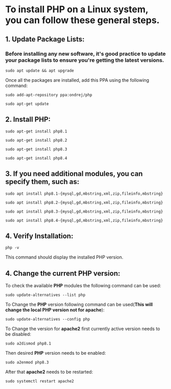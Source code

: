 # To install **PHP** on a Linux system, you can follow these general steps.

## 1. Update Package Lists:
### Before installing any new software, it's good practice to update your package lists to ensure you're getting the latest versions.
```
sudo apt update && apt upgrade
```
Once all the packages are installed, add this PPA using the following command:

```
sudo add-apt-repository ppa:ondrej/php
```
```
sudo apt-get update
```

## 2. Install PHP:
```
sudo apt-get install php8.1
```
```
sudo apt-get install php8.2
```
```
sudo apt-get install php8.3
```
```
sudo apt-get install php8.4
```

## 3. If you need additional modules, you can specify them, such as:
```
sudo apt install php8.1-{mysql,gd,mbstring,xml,zip,fileinfo,mbstring}
```

```
sudo apt install php8.2-{mysql,gd,mbstring,xml,zip,fileinfo,mbstring}
```

```
sudo apt install php8.3-{mysql,gd,mbstring,xml,zip,fileinfo,mbstring}
```
```
sudo apt install php8.4-{mysql,gd,mbstring,xml,zip,fileinfo,mbstring}
```

## 4. Verify Installation:
```
php -v
```
This command should display the installed PHP version.



## 4. Change the current PHP version:
To check the available **PHP** modules the following command can be used:
```
sudo update-alternatives --list php
```
To Change the **PHP** version following command can be used(**This will change the local PHP version not for apache**):
```
sudo update-alternatives --config php
```
To Change the version for **apache2** first currently active version needs to be disabled:

```
sudo a2dismod php8.1
```

Then desired **PHP** version needs to be enabled:
```
sudo a2enmod php8.3
```
 After that **apache2** needs to be restarted:
 ```
 sudo systemctl restart apache2
 ```
